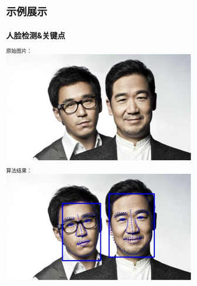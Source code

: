 # 示例展示

## 人脸检测&关键点

原始图片：
![origin](../images/detect_0.jpg)

算法结果：
![result](../images/detect_1.jpg)
